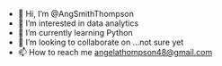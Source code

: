 - 👋 Hi, I’m @AngSmithThompson
- 👀 I’m interested in data analytics
- 🌱 I’m currently learning Python
- 💞️ I’m looking to collaborate on ...not sure yet
- 📫 How to reach me angelathompson48@gmail.com

<!---
AngSmithThompson/AngSmithThompson is a ✨ special ✨ repository because its `README.md` (this file) appears on your GitHub profile.
You can click the Preview link to take a look at your changes.
--->
